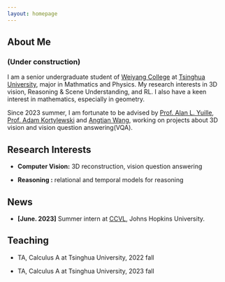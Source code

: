 ```yaml
---
layout: homepage
---
```


## About Me

### (Under construction) 

I am a senior undergraduate student of [Weiyang College](https://www.wyc.tsinghua.edu.cn/) at [Tsinghua University](https://www.tsinghua.edu.cn/), major in Mathmatics and Physics. My research interests in 3D vision, Reasoning & Scene Understanding, and RL. I also have a keen interest in mathematics, especially in geometry. 

Since 2023 summer, I am fortunate to be advised by [Prof. Alan L. Yuille](https://www.cs.jhu.edu/~ayuille/), [Prof. Adam Kortylewski](https://gvrl.mpi-inf.mpg.de/) and [Angtian Wang](https://scholar.google.com/citations?user=YR7re-cAAAAJ&hl=en&oi=ao), working on projects about 3D vision and vision question answering(VQA).

## Research Interests

- **Computer Vision:** 3D reconstruction, vision question answering

- **Reasoning :** relational and temporal models for reasoning


## News

- **[June. 2023]** Summer intern at [CCVL](https://ccvl.jhu.edu/), Johns Hopkins University.

## Teaching

- TA, Calculus A at Tsinghua University, 2022 fall

- TA, Calculus A at Tsinghua University, 2023 fall


<!-- {% include_relative _includes/publications.md %} -->

<!-- {% include_relative _includes/services.md %} -->
